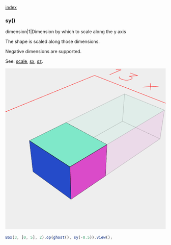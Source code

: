 [index](../../nb/api/index.md)
### sy()
dimension|1|Dimension by which to scale along the y axis

The shape is scaled along those dimensions.

Negative dimensions are supported.

See: [scale](../../nb/api/scale.nb), [sx](#https://raw.githubusercontent.com/jsxcad/JSxCAD/master/nb/api/sx.nb), [sz](#https://raw.githubusercontent.com/jsxcad/JSxCAD/master/nb/api/sz.md).

![Image](sy.md.$2.png)

```JavaScript
Box(3, [0, 5], 2).op(ghost(), sy(-0.5)).view();
```
